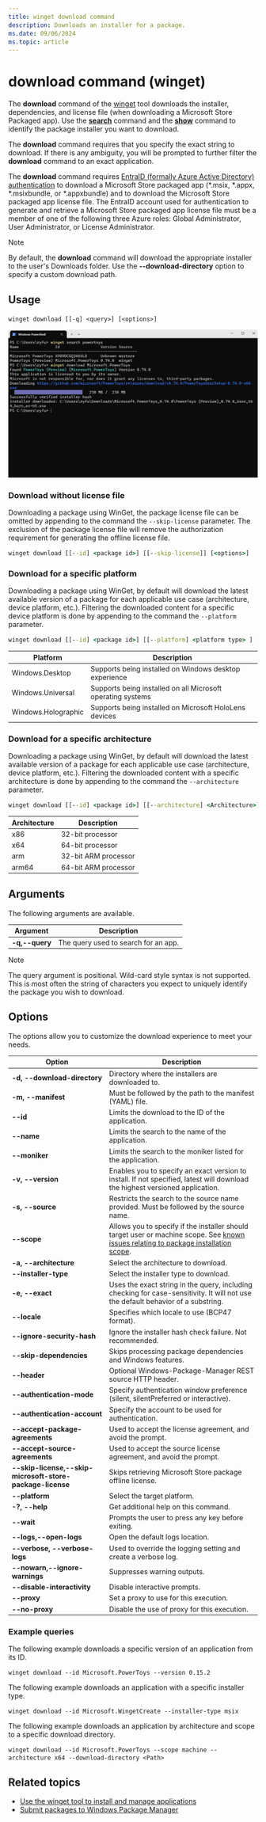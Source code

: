 ```yaml
---
title: winget download command
description: Downloads an installer for a package.
ms.date: 09/06/2024
ms.topic: article
---
```


# download command (winget)

The **download** command of the [winget](index.md) tool downloads the installer, dependencies, and license file (when downloading a Microsoft Store Packaged app). Use the [**search**](search.md) command and the [**show**](show.md) command to identify the package installer you want to download.

The **download** command requires that you specify the exact string to download. If there is any ambiguity, you will be prompted to further filter the **download** command to an exact application.

The **download** command requires [EntraID (formally Azure Active Directory) authentication](/entra/identity/authentication/overview-authentication) to download a Microsoft Store packaged app (*.msix, *.appx, *.msixbundle, or *.appxbundle) and to download the Microsoft Store packaged app license file. The EntraID account used for authentication to generate and retrieve a Microsoft Store packaged app license file must be a member of one of the following three Azure roles: Global Administrator, User Administrator, or License Administrator.

> [!NOTE]
> By default, the **download** command will download the appropriate installer to the user's Downloads folder. Use the **--download-directory** option to specify a custom download path.

## Usage

`winget download [[-q] <query>] [<options>]`

![download command](./images/download.png)

### Download without license file
Downloading a package using WinGet, the package license file can be omitted by appending to the command the `--skip-license` parameter. The exclusion of the package license file will remove the authorization requirement for generating the offline license file.

```cmd
winget download [[--id] <package id>] [[--skip-license]] [<options>]
```

### Download for a specific platform
Downloading a package using WinGet, by default will download the latest available version of a package for each applicable use case (architecture, device platform, etc.). Filtering the downloaded content for a specific device platform is done by appending to the command the `--platform` parameter.

```cmd
winget download [[--id] <package id>] [[--platform] <platform type> ] [<options>]
```

| Platform | Description |
|--|--|
| Windows.Desktop | Supports being installed on Windows desktop experience |
| Windows.Universal | Supports being installed on all Microsoft operating systems |
| Windows.Holographic | Supports being installed on Microsoft HoloLens devices |

### Download for a specific architecture
Downloading a package using WinGet, by default will download the latest available version of a package for each applicable use case (architecture, device platform, etc.). Filtering the downloaded content with a specific architecture is done by appending to the command the `--architecture` parameter.

```cmd
winget download [[--id] <package id>] [[--architecture] <Architecture>] [<options>]
```

| Architecture | Description |
|--|--|
| x86 | 32-bit processor |
| x64 | 64-bit processor |
| arm | 32-bit ARM processor |
| arm64 | 64-bit ARM processor |

## Arguments

The following arguments are available.

| Argument      | Description |
|-------------|-------------|
| **-q,--query**  |  The query used to search for an app. |

> [!NOTE]
> The query argument is positional. Wild-card style syntax is not supported. This is most often the string of characters you expect to uniquely identify the package you wish to download.

## Options

The options allow you to customize the download experience to meet your needs.

| Option  | Description |
|-------------|-------------|
| **-d, --download-directory** | Directory where the installers are downloaded to. |
| **-m, --manifest** |  Must be followed by the path to the manifest (YAML) file. |
| **--id**    |  Limits the download to the ID of the application.   |
| **--name**   |  Limits the search to the name of the application. |
| **--moniker**   | Limits the search to the moniker listed for the application. |
| **-v, --version**  |  Enables you to specify an exact version to install. If not specified, latest will download the highest versioned application. |
| **-s, --source**   |  Restricts the search to the source name provided. Must be followed by the source name. |
| **--scope**   |  Allows you to specify if the installer should target user or machine scope. See [known issues relating to package installation scope](./troubleshooting.md#scope-for-specific-user-vs-machine-wide).|
| **-a, --architecture**   |  Select the architecture to download. |
| **--installer-type**  | Select the installer type to download. |
| **-e, --exact**   |   Uses the exact string in the query, including checking for case-sensitivity. It will not use the default behavior of a substring. |
| **--locale** | Specifies which locale to use (BCP47 format). |
| **--ignore-security-hash** |    Ignore the installer hash check failure. Not recommended. |
| **--skip-dependencies** | Skips processing package dependencies and Windows features. |
| **--header** | Optional Windows-Package-Manager REST source HTTP header. |
| **--authentication-mode** | Specify authentication window preference (silent, silentPreferred or interactive). |
| **--authentication-account** | Specify the account to be used for authentication. |
| **--accept-package-agreements** | Used to accept the license agreement, and avoid the prompt. |
| **--accept-source-agreements** | Used to accept the source license agreement, and avoid the prompt. |
| **--skip-license,--skip-microsoft-store-package-license** | Skips retrieving Microsoft Store package offline license. |
| **--platform** | Select the target platform. |
| **-?, --help** |  Get additional help on this command. |
| **--wait** | Prompts the user to press any key before exiting. |
| **--logs,--open-logs** | Open the default logs location. |
| **--verbose, --verbose-logs** | Used to override the logging setting and create a verbose log. |
| **--nowarn,--ignore-warnings** | Suppresses warning outputs. |
| **--disable-interactivity** | Disable interactive prompts. |
| **--proxy** | Set a proxy to use for this execution. |
| **--no-proxy** | Disable the use of proxy for this execution. |

### Example queries

The following example downloads a specific version of an application from its ID.

```CMD
winget download --id Microsoft.PowerToys --version 0.15.2
```

The following example downloads an application with a specific installer type.

```CMD
winget download --id Microsoft.WingetCreate --installer-type msix
```

The following example downloads an application by architecture and scope to a specific download directory.

```CMD
winget download --id Microsoft.PowerToys --scope machine --architecture x64 --download-directory <Path>
```


## Related topics

* [Use the winget tool to install and manage applications](index.md)
* [Submit packages to Windows Package Manager](../package/index.md)
